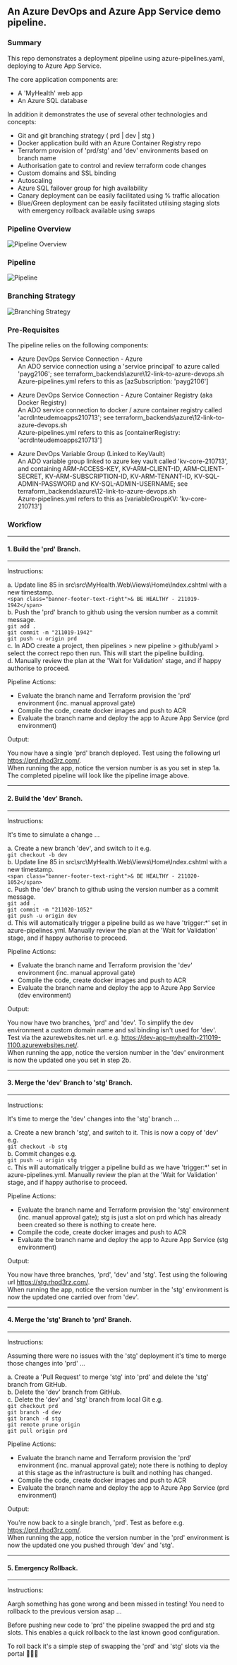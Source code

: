 ## An Azure DevOps and Azure App Service demo pipeline.

### Summary
This repo demonstrates a deployment pipeline using azure-pipelines.yaml, deploying to Azure App Service.

The core application components are:

- A 'MyHealth' web app
- An Azure SQL database

In addition it demonstrates the use of several other technologies and concepts:

- Git and git branching strategy ( prd | dev | stg )
- Docker application build with an Azure Container Registry repo
- Terraform provision of 'prd/stg' and 'dev' environments based on branch name
- Authorisation gate to control and review terraform code changes
- Custom domains and SSL binding
- Autoscaling
- Azure SQL failover group for high availability
- Canary deployment can be easily facilitated using % traffic allocation
- Blue/Green deployment can be easily facilitated utilising staging slots with emergency rollback available using swaps

### Pipeline Overview
![Pipeline Overview](https://raw.githubusercontent.com/rhod3rz/demo2-AzureDevOps-WebApp/prd/screenshots/pipeline-overview.png "Pipeline Overview")

### Pipeline
![Pipeline](https://raw.githubusercontent.com/rhod3rz/demo2-AzureDevOps-WebApp/prd/screenshots/pipeline.png "Pipeline")

### Branching Strategy
![Branching Strategy](https://raw.githubusercontent.com/rhod3rz/demo2-AzureDevOps-WebApp/prd/screenshots/branching-strategy.png "Branching Strategy")

### Pre-Requisites
The pipeline relies on the following components:

- Azure DevOps Service Connection - Azure  
An ADO service connection using a 'service principal' to azure called 'payg2106'; see terraform\_backends\azure\12-link-to-azure-devops.sh  
Azure-pipelines.yml refers to this as [azSubscription: 'payg2106']

- Azure DevOps Service Connection - Azure Container Registry (aka Docker Registry)  
An ADO service connection to docker / azure container registry called 'acrdlnteudemoapps210713'; see terraform\_backends\azure\12-link-to-azure-devops.sh  
Azure-pipelines.yml refers to this as [containerRegistry: 'acrdlnteudemoapps210713']

- Azure DevOps Variable Group (Linked to KeyVault)  
An ADO variable group linked to azure key vault called 'kv-core-210713', and containing ARM-ACCESS-KEY, KV-ARM-CLIENT-ID, ARM-CLIENT-SECRET, KV-ARM-SUBSCRIPTION-ID, KV-ARM-TENANT-ID, KV-SQL-ADMIN-PASSWORD and KV-SQL-ADMIN-USERNAME; see terraform\_backends\azure\12-link-to-azure-devops.sh  
Azure-pipelines.yml refers to this as [variableGroupKV: 'kv-core-210713']

### Workflow

---
#### 1. Build the 'prd' Branch.
---
Instructions:

a. Update line 85 in src\src\MyHealth.Web\Views\Home\Index.cshtml with a new timestamp.  
`<span class="banner-footer-text-right">& BE HEALTHY - 211019-1942</span>`  
b. Push the 'prd' branch to github using the version number as a commit message.  
`git add .`  
`git commit -m "211019-1942"`  
`git push -u origin prd`  
c. In ADO create a project, then pipelines > new pipeline > github/yaml > select the correct repo then run. This will start the pipeline building.  
d. Manually review the plan at the 'Wait for Validation' stage, and if happy authorise to proceed.  

Pipeline Actions:

- Evaluate the branch name and Terraform provision the 'prd' environment (inc. manual approval gate)
- Compile the code, create docker images and push to ACR
- Evaluate the branch name and deploy the app to Azure App Service (prd environment)

Output:

You now have a single 'prd' branch deployed. Test using the following url https://prd.rhod3rz.com/.  
When running the app, notice the version number is as you set in step 1a.  
The completed pipeline will look like the pipeline image above.

---
#### 2. Build the 'dev' Branch.
---
Instructions:

It's time to simulate a change ...

a. Create a new branch 'dev', and switch to it e.g.  
`git checkout -b dev`  
b. Update line 85 in src\src\MyHealth.Web\Views\Home\Index.cshtml with a new timestamp.  
`<span class="banner-footer-text-right">& BE HEALTHY - 211020-1052</span>`  
c. Push the 'dev' branch to github using the version number as a commit message.  
`git add .`  
`git commit -m "211020-1052"`  
`git push -u origin dev`  
d. This will automatically trigger a pipeline build as we have 'trigger:*' set in azure-pipelines.yml. Manually review the plan at the 'Wait for Validation' stage, and if happy authorise to proceed.  

Pipeline Actions:

- Evaluate the branch name and Terraform provision the 'dev' environment (inc. manual approval gate)
- Compile the code, create docker images and push to ACR
- Evaluate the branch name and deploy the app to Azure App Service (dev environment)

Output:

You now have two branches, 'prd' and 'dev'. To simplify the dev environment a custom domain name and ssl binding isn't used for 'dev'.  
Test via the azurewebsites.net url. e.g. https://dev-app-myhealth-211019-1100.azurewebsites.net/.  
When running the app, notice the version number in the 'dev' environment is now the updated one you set in step 2b.

---
#### 3. Merge the 'dev' Branch to 'stg' Branch.
---
Instructions:

It's time to merge the 'dev' changes into the 'stg' branch ...

a. Create a new branch 'stg', and switch to it. This is now a copy of 'dev' e.g.  
`git checkout -b stg`  
b. Commit changes e.g.  
`git push -u origin stg`  
c. This will automatically trigger a pipeline build as we have 'trigger:*' set in azure-pipelines.yml. Manually review the plan at the 'Wait for Validation' stage, and if happy authorise to proceed.

Pipeline Actions:

- Evaluate the branch name and Terraform provision the 'stg' environment (inc. manual approval gate); stg is just a slot on prd which has already been created so there is nothing to create here.
- Compile the code, create docker images and push to ACR
- Evaluate the branch name and deploy the app to Azure App Service (stg environment)

Output:

You now have three branches, 'prd', 'dev' and 'stg'. Test using the following url https://stg.rhod3rz.com/.  
When running the app, notice the version number in the 'stg' environment is now the updated one carried over from 'dev'.

---
#### 4. Merge the 'stg' Branch to 'prd' Branch.
---
Instructions:

Assuming there were no issues with the 'stg' deployment it's time to merge those changes into 'prd' ...

a. Create a 'Pull Request' to merge 'stg' into 'prd' and delete the 'stg' branch from GitHub.  
b. Delete the 'dev' branch from GitHub.  
c. Delete the 'dev' and 'stg' branch from local Git e.g.  
`git checkout prd`  
`git branch -d dev`  
`git branch -d stg`  
`git remote prune origin`  
`git pull origin prd`  

Pipeline Actions:

- Evaluate the branch name and Terraform provision the 'prd' environment (inc. manual approval gate); note there is nothing to deploy at this stage as the infrastructure is built and nothing has changed.
- Compile the code, create docker images and push to ACR
- Evaluate the branch name and deploy the app to Azure App Service (prd environment)

Output:

You're now back to a single branch, 'prd'. Test as before e.g. https://prd.rhod3rz.com/.  
When running the app, notice the version number in the 'prd' environment is now the updated one you pushed through 'dev' and 'stg'.

---
#### 5. Emergency Rollback.
---
Instructions:

Aargh something has gone wrong and been missed in testing! You need to rollback to the previous version asap ...

Before pushing new code to 'prd' the pipeline swapped the prd and stg slots. This enables a quick rollback to the last known good configuration.

To roll back it's a simple step of swapping the 'prd' and 'stg' slots via the portal 🦸‍♂️😀
